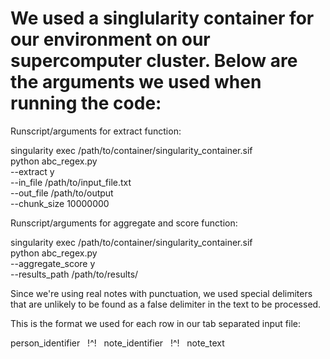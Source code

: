 # We used a singlularity container for our environment on our supercomputer cluster. Below are the arguments we used when running the code:


Runscript/arguments for extract function:

singularity exec /path/to/container/singularity_container.sif \
    python abc_regex.py \
        --extract y \
        --in_file /path/to/input_file.txt \
        --out_file /path/to/output \
        --chunk_size 10000000

Runscript/arguments for aggregate and score function:

singularity exec /path/to/container/singularity_container.sif \
    python abc_regex.py \
        --aggregate_score y \
        --results_path /path/to/results/

Since we're using real notes with punctuation, we used special delimiters that are unlikely to be found as a false delimiter in the text to be processed.

This is the format we used for each row in our tab separated input file:

person_identifier&nbsp;&nbsp;      !^!&nbsp;&nbsp;     note_identifier&nbsp;&nbsp;    !^!&nbsp;&nbsp;     note_text


